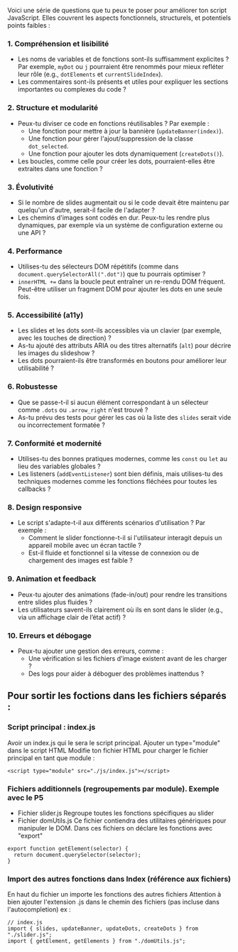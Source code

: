 Voici une série de questions que tu peux te poser pour améliorer ton script JavaScript. Elles couvrent les aspects fonctionnels, structurels, et potentiels points faibles :

### 1. **Compréhension et lisibilité**
- Les noms de variables et de fonctions sont-ils suffisamment explicites ? Par exemple, `myDot` ou `j` pourraient être renommés pour mieux refléter leur rôle (e.g., `dotElements` et `currentSlideIndex`).
- Les commentaires sont-ils présents et utiles pour expliquer les sections importantes ou complexes du code ?

### 2. **Structure et modularité**
- Peux-tu diviser ce code en fonctions réutilisables ? Par exemple :
  - Une fonction pour mettre à jour la bannière (`updateBanner(index)`).
  - Une fonction pour gérer l'ajout/suppression de la classe `dot_selected`.
  - Une fonction pour ajouter les dots dynamiquement (`createDots()`).
- Les boucles, comme celle pour créer les dots, pourraient-elles être extraites dans une fonction ?

### 3. **Évolutivité**
- Si le nombre de slides augmentait ou si le code devait être maintenu par quelqu'un d'autre, serait-il facile de l'adapter ?
- Les chemins d'images sont codés en dur. Peux-tu les rendre plus dynamiques, par exemple via un système de configuration externe ou une API ?

### 4. **Performance**
- Utilises-tu des sélecteurs DOM répétitifs (comme dans `document.querySelectorAll(".dot")`) que tu pourrais optimiser ?
- `innerHTML +=` dans la boucle peut entraîner un re-rendu DOM fréquent. Peut-être utiliser un fragment DOM pour ajouter les dots en une seule fois.

### 5. **Accessibilité (a11y)**
- Les slides et les dots sont-ils accessibles via un clavier (par exemple, avec les touches de direction) ?
- As-tu ajouté des attributs ARIA ou des titres alternatifs (`alt`) pour décrire les images du slideshow ?
- Les dots pourraient-ils être transformés en boutons pour améliorer leur utilisabilité ?

### 6. **Robustesse**
- Que se passe-t-il si aucun élément correspondant à un sélecteur comme `.dots` ou `.arrow_right` n'est trouvé ?
- As-tu prévu des tests pour gérer les cas où la liste des `slides` serait vide ou incorrectement formatée ?
  
### 7. **Conformité et modernité**
- Utilises-tu des bonnes pratiques modernes, comme les `const` ou `let` au lieu des variables globales ?
- Les listeners (`addEventListener`) sont bien définis, mais utilises-tu des techniques modernes comme les fonctions fléchées pour toutes les callbacks ?

### 8. **Design responsive**
- Le script s'adapte-t-il aux différents scénarios d'utilisation ? Par exemple :
  - Comment le slider fonctionne-t-il si l'utilisateur interagit depuis un appareil mobile avec un écran tactile ?
  - Est-il fluide et fonctionnel si la vitesse de connexion ou de chargement des images est faible ?

### 9. **Animation et feedback**
- Peux-tu ajouter des animations (fade-in/out) pour rendre les transitions entre slides plus fluides ?
- Les utilisateurs savent-ils clairement où ils en sont dans le slider (e.g., via un affichage clair de l’état actif) ?

### 10. **Erreurs et débogage**
- Peux-tu ajouter une gestion des erreurs, comme :
  - Une vérification si les fichiers d'image existent avant de les charger ?
  - Des logs pour aider à déboguer des problèmes inattendus ?


## Pour sortir les foctions dans les fichiers séparés :

### Script principal : index.js
Avoir un index.js qui le sera le script principal.
Ajouter un type="module" dans le script HTML
Modifie ton fichier HTML pour charger le fichier principal en tant que module :
```
<script type="module" src="./js/index.js"></script>
```



### Fichiers additionnels (regroupements par module). Exemple avec le P5
- Fichier slider.js Regroupe toutes les fonctions spécifiques au slider
- Fichier domUtils.js Ce fichier contiendra des utilitaires génériques pour manipuler le DOM.
Dans ces fichiers on déclare les fonctions avec "export"
```
export function getElement(selector) {
  return document.querySelector(selector);
}
```

### Import des autres fonctions dans Index (référence aux fichiers)
En haut du fichier un importe les fonctions des autres fichiers
Attention à bien ajouter l'extension .js dans le chemin des fichiers (pas incluse dans l'autocompletion)
ex :

```
// index.js
import { slides, updateBanner, updateDots, createDots } from "./slider.js";
import { getElement, getElements } from "./domUtils.js";
```
